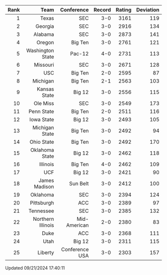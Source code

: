 | Rank  | Team                 | Conference           | Record   | Rating | Deviation |
| ---:  | ---:                 | ---:                 | ---:     | ---:   | ---:      |
| 1     | Texas                | SEC                  | 3-0      | 3161   | 119       |
| 2     | Georgia              | SEC                  | 3-0      | 2916   | 134       |
| 3     | Alabama              | SEC                  | 3-0      | 2873   | 141       |
| 4     | Oregon               | Big Ten              | 3-0      | 2761   | 121       |
| 5     | Washington State     | Pac-12               | 4-0      | 2731   | 113       |
| 6     | Missouri             | SEC                  | 3-0      | 2671   | 128       |
| 7     | USC                  | Big Ten              | 2-0      | 2595   | 87        |
| 8     | Michigan             | Big Ten              | 2-1      | 2563   | 103       |
| 9     | Kansas State         | Big 12               | 3-0      | 2556   | 115       |
| 10    | Ole Miss             | SEC                  | 3-0      | 2549   | 173       |
| 11    | Penn State           | Big Ten              | 2-0      | 2511   | 116       |
| 12    | Iowa State           | Big 12               | 3-0      | 2493   | 105       |
| 13    | Michigan State       | Big Ten              | 3-0      | 2492   | 94        |
| 14    | Ohio State           | Big Ten              | 3-0      | 2492   | 170       |
| 15    | Oklahoma State       | Big 12               | 3-0      | 2462   | 118       |
| 16    | Illinois             | Big Ten              | 4-0      | 2462   | 109       |
| 17    | UCF                  | Big 12               | 3-0      | 2421   | 90        |
| 18    | James Madison        | Sun Belt             | 3-0      | 2412   | 100       |
| 19    | Oklahoma             | SEC                  | 3-0      | 2394   | 124       |
| 20    | Pittsburgh           | ACC                  | 3-0      | 2389   | 97        |
| 21    | Tennessee            | SEC                  | 3-0      | 2385   | 132       |
| 22    | Northern Illinois    | Mid-American         | 2-0      | 2380   | 83        |
| 23    | Duke                 | ACC                  | 3-0      | 2368   | 111       |
| 24    | Utah                 | Big 12               | 3-0      | 2311   | 115       |
| 25    | Liberty              | Conference USA       | 3-0      | 2303   | 157       |

Updated 09/21/2024 17:40:11
